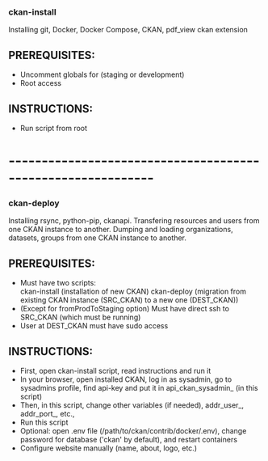 
### ckan-install

Installing git, Docker, Docker Compose, CKAN, pdf_view ckan extension

## PREREQUISITES:
- Uncomment globals for (staging or development)
- Root access

## INSTRUCTIONS:
- Run script from root

# ------------------------------------------------------------

### ckan-deploy

Installing rsync, python-pip, ckanapi.
Transfering resources and users from one CKAN instance to another.
Dumping and loading organizations, datasets, groups from one CKAN instance to another.

## PREREQUISITES:
- Must have two scripts: 	
	ckan-install (installation of new CKAN)
	ckan-deploy (migration from existing CKAN instance (SRC_CKAN) to a new one (DEST_CKAN))
- (Except for fromProdToStaging option) Must have direct ssh to SRC_CKAN (which must be running)
- User at DEST_CKAN must have sudo access

## INSTRUCTIONS:
- First, open ckan-install script, read instructions and run it
- In your browser, open installed CKAN, log in as sysadmin, go to sysadmins profile, 
		find api-key and put it in api_ckan_sysadmin_ (in this script)
- Then, in this script, change other variables (if needed), addr_user_, addr_port_, etc., 
- Run this script
- Optional: open .env file (/path/to/ckan/contrib/docker/.env),
			change password for database ('ckan' by default), and restart containers
- Configure website manually (name, about, logo, etc.)
